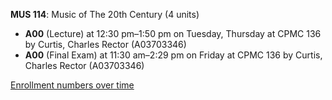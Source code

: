 **MUS 114**: Music of The 20th Century (4 units)

- **A00** (Lecture) at 12:30 pm–1:50 pm on Tuesday, Thursday at CPMC 136 by Curtis, Charles Rector (A03703346)
- **A00** (Final Exam) at 11:30 am–2:29 pm on Friday at CPMC 136 by Curtis, Charles Rector (A03703346)

[Enrollment numbers over time](./MUS114.tsv)
